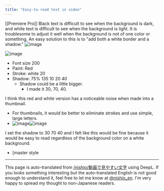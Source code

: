 ```yaml
---
title: "Easy-to-read text in video"
---
```


[[Premiere Pro]]
Black text is difficult to see when the background is dark, and white text is difficult to see when the background is light.
It is troublesome to adjust it well when the background is not of one color or something.
An easy solution to this is to "add both a white border and a shadow."
![image](https://gyazo.com/40b31a198f625d0b389e087c24935fbf/thumb/1000)

![image](https://gyazo.com/0707c214c65a97f6ccf90c34f9144964/thumb/1000)
- Font size 200
- Paint: Red
- Stroke: white 20
- Shadow: 75% 135 10 20 40
    - Shadow could be a little bigger.
        - I made it 30, 70, 40.

I think this red and white version has a noticeable noise when made into a thumbnail.
- For thumbnails, it would be better to eliminate strokes and use simple, large letters.
- ![image](https://gyazo.com/86bda98d3ea1bb240aac14174f7e101f/thumb/1000)![image](https://gyazo.com/aa35a0b5a05c66b86be865323513300a/thumb/1000)

I set the shadow to 30 70 40 and I felt like this would be fine because it would be easy to read regardless of the background color on a white background.

- [master style

---
This page is auto-translated from [/nishio/動画で見やすい文字](https://scrapbox.io/nishio/動画で見やすい文字) using DeepL. If you looks something interesting but the auto-translated English is not good enough to understand it, feel free to let me know at [@nishio_en](https://twitter.com/nishio_en). I'm very happy to spread my thought to non-Japanese readers.